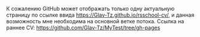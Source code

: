 К сожалению GitHub может отображать только одну актуальную страницу по ссылке ввида https://Glav-Tz.github.io/rsschool-cv/, и данная возможность мне необходима на основной ветке потока. Ссылка на раннее CV: https://github.com/Glav-Tz/MyTest/tree/gh-pages
